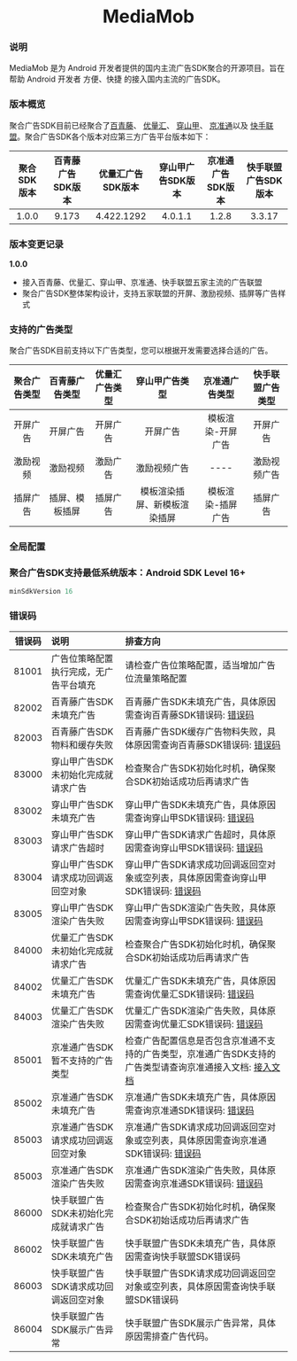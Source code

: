 <center><font size=6><b>MediaMob</b></font></center>

### 说明
MediaMob 是为 Android 开发者提供的国内主流广告SDK聚合的开源项目。旨在帮助 Android 开发者 方便、快捷 的接入国内主流的广告SDK。

### 版本概览

聚合广告SDK目前已经聚合了[百青藤](https://union.baidu.com/bqt/#/)、 [优量汇](https://e.qq.com/dev/index.html)、 [穿山甲](https://www.csjplatform.com/)、 [京准通](https://jan.jd.com/#/login)以及 [快手联盟](https://u.kuaishou.com/)。聚合广告SDK各个版本对应第三方广告平台版本如下：

| 聚合SDK版本 | 百青藤广告SDK版本 | 优量汇广告SDK版本 | 穿山甲广告SDK版本 | 京准通广告SDK版本 | 快手联盟广告SDK版本 |
| :-------------: | :-------------------: | :-------------------: | :-------------------: | :-------------------: | :-------------------: |
|      1.0.0      |         9.173          |       4.422.1292      |        4.0.1.1        |         1.2.8         |        3.3.17         |


### 版本变更记录

**1.0.0**

- 接入百青藤、优量汇、穿山甲、京准通、快手联盟五家主流的广告联盟
- 聚合广告SDK整体架构设计，支持五家联盟的开屏、激励视频、插屏等广告样式


### 支持的广告类型

聚合广告SDK目前支持以下广告类型，您可以根据开发需要选择合适的广告。

| 聚合广告类型 | 百青藤广告类型 | 优量汇广告类型 | 穿山甲广告类型 | 京准通广告类型 | 快手联盟广告类型 |
| :-------------------: | :-------------------: | :-------------------: | :-------------------: | :-------------------: | :-------------------: |
|        开屏广告        |        开屏广告         |         开屏广告        |        开屏广告        |     模板渲染-开屏广告    |        开屏广告        |
|        激励视频        |        激励视频         |         激励广告        |      激励视频广告        |         ----        |       激励视频广告       |
|        插屏广告        |      插屏、模板插屏      |         插屏广告        | 模板渲染插屏、新模板渲染插屏 |   模板渲染-插屏广告    |       插屏广告       |

### **全局配置**

### 聚合广告SDK支持最低系统版本：Android SDK Level 16+

```groovy
minSdkVersion 16
```











### **错误码**

|  错误码  |              说明              |             排查方向             |
| :-----: | :--------------------------- | :----------------------------- |
|  81001  | 广告位策略配置执行完成，无广告平台填充 | 请检查广告位策略配置，适当增加广告位流量策略配置 |
|  82002  | 百青藤广告SDK未填充广告 | 百青藤广告SDK未填充广告，具体原因需查询百青藤SDK错误码: [错误码](https://union.baidu.com/miniappblog/2020/12/01/newAndroidSDK/) |
|  82003  | 百青藤广告SDK物料和缓存失败 | 百青藤广告SDK缓存广告物料失败，具体原因需查询百青藤SDK错误码: [错误码](https://union.baidu.com/miniappblog/2020/12/01/newAndroidSDK/) |
|  83000  | 穿山甲广告SDK未初始化完成就请求广告 | 检查聚合广告SDK初始化时机，确保聚合SDK初始话成功后再请求广告 |
|  83002  | 穿山甲广告SDK未填充广告 | 穿山甲广告SDK未填充广告，具体原因需查询穿山甲SDK错误码: [错误码](https://www.csjplatform.com/support/doc/5de4cc6d78c8690012a90aa5) |
|  83003  | 穿山甲广告SDK请求广告超时 | 穿山甲广告SDK请求广告超时，具体原因需查询穿山甲SDK错误码: [错误码](https://www.csjplatform.com/support/doc/5de4cc6d78c8690012a90aa5) |
|  83004  | 穿山甲广告SDK请求成功回调返回空对象 | 穿山甲广告SDK请求成功回调返回空对象或空列表，具体原因需查询穿山甲SDK错误码: [错误码](https://www.csjplatform.com/support/doc/5de4cc6d78c8690012a90aa5) |
|  83005  | 穿山甲广告SDK渲染广告失败 | 穿山甲广告SDK渲染广告失败，具体原因需查询穿山甲SDK错误码: [错误码](https://www.csjplatform.com/support/doc/5de4cc6d78c8690012a90aa5) |
|  84000  | 优量汇广告SDK未初始化完成就请求广告 | 检查聚合广告SDK初始化时机，确保聚合SDK初始话成功后再请求广告 |
|  84002  | 优量汇广告SDK未填充广告 | 优量汇广告SDK未填充广告，具体原因需查询优量汇SDK错误码: [错误码](https://developers.adnet.qq.com/doc/android/union/union_debug#sdk%20%E9%94%99%E8%AF%AF%E7%A0%81) |
|  84003  | 优量汇广告SDK渲染广告失败 | 优量汇广告SDK渲染广告失败，具体原因需查询优量汇SDK错误码: [错误码](https://developers.adnet.qq.com/doc/android/union/union_debug#sdk%20%E9%94%99%E8%AF%AF%E7%A0%81) |
|  85001  | 京准通广告SDK暂不支持的广告类型 | 检查广告配置信息是否包含京准通不支持的广告类型，京准通广告SDK支持的广告类型请查询京准通接入文档: [接入文档](https://help-sdk-doc.jd.com/ansdkDoc/jie-ru-wen-dang.html) |
|  85002  | 京准通广告SDK未填充广告 | 京准通广告SDK未填充广告，具体原因需查询京准通SDK错误码: [错误码](https://help-sdk-doc.jd.com/ansdkDoc/access_docs/Android/%E9%94%99%E8%AF%AF%E7%A0%81/%E9%94%99%E8%AF%AF%E7%A0%81.html) |
|  85003  | 京准通广告SDK请求成功回调返回空对象 | 京准通广告SDK请求成功回调返回空对象或空列表，具体原因需查询京准通SDK错误码: [错误码](https://help-sdk-doc.jd.com/ansdkDoc/access_docs/Android/%E9%94%99%E8%AF%AF%E7%A0%81/%E9%94%99%E8%AF%AF%E7%A0%81.html) |
|  85003  | 京准通广告SDK渲染广告失败 | 京准通广告SDK渲染广告失败，具体原因需查询京准通SDK错误码: [错误码](https://help-sdk-doc.jd.com/ansdkDoc/access_docs/Android/%E9%94%99%E8%AF%AF%E7%A0%81/%E9%94%99%E8%AF%AF%E7%A0%81.html) |
|  86000  | 快手联盟广告SDK未初始化完成就请求广告 | 检查聚合广告SDK初始化时机，确保聚合SDK初始话成功后再请求广告 |
|  86002  | 快手联盟广告SDK未填充广告 | 快手联盟广告SDK未填充广告，具体原因需查询快手联盟SDK错误码 |
|  86003  | 快手联盟广告SDK请求成功回调返回空对象 | 快手联盟广告SDK请求成功回调返回空对象或空列表，具体原因需查询快手联盟SDK错误码 |
|  86004  | 快手联盟广告SDK展示广告异常 | 快手联盟广告SDK展示广告异常，具体原因需排查广告代码。 |
